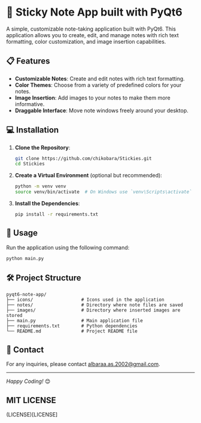 # 📝 Sticky Note App built with PyQt6

A simple, customizable note-taking application built with PyQt6. This application allows you to create, edit, and manage notes with rich text formatting, color customization, and image insertion capabilities.

## 📋 Features

- **Customizable Notes**: Create and edit notes with rich text formatting.
- **Color Themes**: Choose from a variety of predefined colors for your notes.
- **Image Insertion**: Add images to your notes to make them more informative.
- **Draggable Interface**: Move note windows freely around your desktop.

## 💻 Installation

1. **Clone the Repository**:
   ```bash
   git clone https://github.com/chikobara/Stickies.git
   cd Stickies
   ```

2. **Create a Virtual Environment** (optional but recommended):
   ```bash
   python -m venv venv
   source venv/bin/activate  # On Windows use `venv\Scripts\activate`
   ```

3. **Install the Dependencies**:
   ```bash
   pip install -r requirements.txt
   ```

## 🚀 Usage

Run the application using the following command:
```bash
python main.py
```

## 🛠️ Project Structure

```plaintext
pyqt6-note-app/
├── icons/                  # Icons used in the application
├── notes/                  # Directory where note files are saved
├── images/                 # Directory where inserted images are stored
├── main.py                 # Main application file
├── requirements.txt        # Python dependencies
└── README.md               # Project README file
```



## 📧 Contact

For any inquiries, please contact [albaraa.as.2002@gmail.com](mailto:albaraa.as.2002@gmail.com).

---

*Happy Coding!* 😊

## MIT LICENSE
(LICENSE)[LICENSE]
